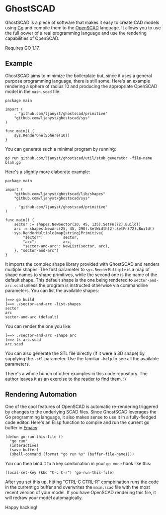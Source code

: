 
GhostSCAD
=========

GhostSCAD is a piece of software that makes it easy to create CAD models using
[Go][golang] and compile them to the [OpenSCAD][openscad] language. It allows
you to use the full power of a real programming language and use the rendering
capabilities of OpenSCAD.

Requires GO 1.17.

Example
-------

GhostSCAD aims to minimize the boilerplate but, since it uses a general purpose
programming language, there is still some. Here's an example rendering a sphere
of radius 10 and producing the appropriate OpenSCAD model in the `main.scad`
file:

```golang
package main

import (
	. "github.com/ljanyst/ghostscad/primitive"
	"github.com/ljanyst/ghostscad/sys"
)

func main() {
	sys.RenderOne(Sphere(10))
}
```

You can generate such a minimal program by running:

    go run github.com/ljanyst/ghostscad/util/stub_generator -file-name blah.go

Here's a slightly more elaborate example:

```golang
package main

import (
	"github.com/ljanyst/ghostscad/lib/shapes"
	"github.com/ljanyst/ghostscad/sys"

	. "github.com/ljanyst/ghostscad/primitive"
)

func main() {
	sector := shapes.NewSector(20, 45, 135).SetFn(72).Build()
	arc := shapes.NewArc(25, 45, 290).SetWidth(2).SetFn(72).Build()
	sys.RenderMultiple(map[string]Primitive{
		"sector":         sector,
		"arc":            arc,
		"sector-and-arc": NewList(sector, arc),
	}, "sector-and-arc")
}
```

It imports the complex shape library provided with GhostSCAD and renders
multiple shapes. The first parameter to `sys.RenderMultiple` is a map of shape
names to shape primitives, while the second one is the name of the default
shape. This default shape is the one being rendered to `sector-and-arc.scad`
unless the program is instructed otherwise via commandline parameters. You can
list the available shapes:

    ]==> go build
    ]==> ./sector-and-arc -list-shapes
    sector
    arc
    sector-and-arc (default)

You can render the one you like:

    ]==> ./sector-and-arc -shape arc
    ]==> ls arc.scad
    arc.scad

You can also generate the STL file directly (if it were a 3D shape) by supplying
the `-stl` parameter. Use the familiar `-help` to see all the available
parameters.

There's a whole bunch of other examples in this code repository. The author
leaves it as an exercise to the reader to find them. :)

Rendering Automation
--------------------

One of the cool features of OpenSCAD is automatic re-rendering triggered by
changes to the underlying SCAD files. Since GhostSCAD leverages the Go
programming language, it also makes sense to use it in a fully-fledged code
editor. Here's an Elisp function to compile and run the current go buffer in
[Emacs][emacs]:

```elisp
(defun go-run-this-file ()
  "go run"
  (interactive)
  (save-buffer)
  (shell-command (format "go run %s" (buffer-file-name))))
```

You can then bind it to a key combination in your `go-mode` hook like this:

```elisp
(local-set-key (kbd "C-c C-r") 'go-run-this-file)
```

After you set this up, hitting "CTRL-C CTRL-R" compbination runs the code in the
current go buffer and overwrites the `main.scad` file with the most recent
version of your model. If you have OpenSCAD rendering this file, it will redraw
your model automagically.

Happy hacking!

[golang]: https://golang.org/
[openscad]: https://openscad.org/
[emacs]: https://www.gnu.org/software/emacs/
